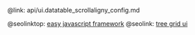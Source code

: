 @link: api/ui.datatable_scrollaligny_config.md

@seolinktop: [easy javascript framework](https://webix.com)
@seolink: [tree grid ui](https://webix.com/widget/treetable/)